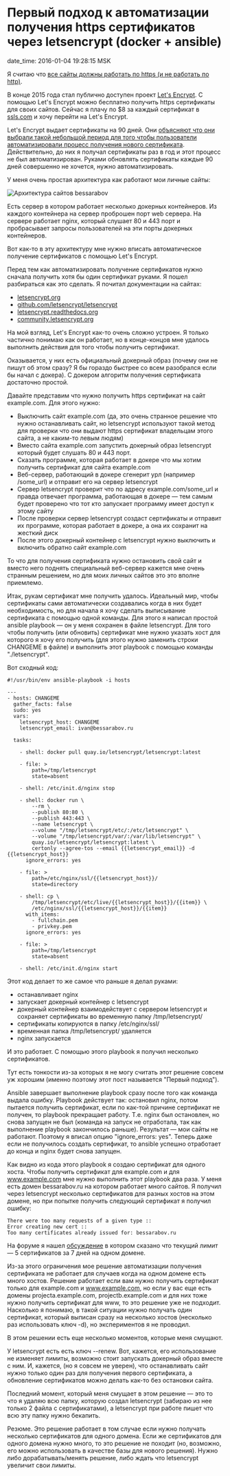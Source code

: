 # Первый подход к автоматизации получения https сертификатов через letsencrypt (docker + ansible)

date_time: 2016-01-04 19:28:15 MSK

Я считаю что [все сайты должны работать по https (и не работать по
http)](https://ivan.bessarabov.ru/blog/why-every-site-should-use-https).

В конце 2015 года стал публично доступен проект [Let's
Encrypt](https://letsencrypt.org/). С помощью Let's Encrypt можно бесплатно
получить https сертификаты для своих сайтов. Сейчас я плачу по $8 за каждый
сертификат в [ssls.com](https://www.ssls.com/) и хочу перейти на Let's
Encrypt.

Let's Encrypt выдает сертификаты на 90 дней. Они [объясняют что они выбрали
такой небольшой период для того чтобы пользователи автоматизировали процесс
получения нового сертификата](https://letsencrypt.org/2015/11/09/why-90-days.html).
Действительно, до них я получал сертификаты раз в год и этот процесс не был
автоматизирован. Руками обновлять сертификаты каждые 90 дней совершенно не
хочется, нужно автоматизировать.

У меня очень простая архитектура как работают мои личные сайты:

![Архитектура сайтов bessarabov](https://upload.bessarabov.ru/bessarabov/dMWPqhI6F_tTNCUJl2F2N-rpvhM.jpg)

Есть сервер в котором работает несколько докерных контейнеров. Из каждого
контейнера на сервер проброшен порт web сервера. На сервере работает
nginx, который слушает 80 и 443 порт и пробрасывает запросы пользователей
на эти порты докерных контейнеров.

Вот как-то в эту архитектуру мне нужно вписать автоматическое получение
сертификатов с помощью Let's Encrypt.

Перед тем как автоматизировать получение сертификатов нужно сначала получить
хотя бы один сертификат руками. Я пошел разбираться как это сделать. Я
почитал документации на сайтах:

 * [letsencrypt.org](https://letsencrypt.org)
 * [github.com/letsencrypt/letsencrypt](https://github.com/letsencrypt/letsencrypt)
 * [letsencrypt.readthedocs.org](https://letsencrypt.readthedocs.org/en/latest/)
 * [community.letsencrypt.org](https://community.letsencrypt.org/)

На мой взгляд, Let's Encrypt как-то очень сложно устроен. Я только частично
понимаю как он работает, но в конце-концов мне удалось выполнить действия
для того чтобы получить сертификат.

Оказывается, у них есть официальный докерный образ (почему они не пишут об
этом сразу? Я бы гораздо быстрее со всем разобрался если бы начал с докера).
С докером алгоритм получения сертификата достаточно простой.

Давайте представим что нужно получить https сертификат на сайт example.com.
Для этого нужно:

 * Выключить сайт example.com (да, это очень странное решение что нужно
   останавливать сайт, но letsencrypt используют такой метод для проверки что
   они выдают https сертификат владельцам этого сайта, а не каким-то левым
   людям)
 * Вместо сайта example.com запустить докерный образ letsencrypt который
   будет слушать 80 и 443 порт.
 * Сказать программе, которая работает в докере что мы хотим получить
   сертификат для сайта example.com
 * Веб-сервер, работающий в докере сгенерит урл (например /some_url) и отправит
   его на сервер letsencrypt
 * Сервер letsencrypt проверит что по адресу example.com/some_url
   и правда отвечает программа, работающая в докере — тем самым
   будет проверено что тот кто запускает программу имеет доступ к этому сайту
 * После проверки сервер letsencrypt создаст сертификаты и отправит их
   программе, которая работает в докере, а она их сохранит на жесткий диск
 * После этого докерный контейнер с letsencrypt нужно выключить и включить
   обратно сайт example.com

То что для получения сертификата нужно остановить свой сайт и вместо него
поднять специальный веб-сервер кажется мне очень странным решением, но для
моих личных сайтов это это вполне приемлемо.

Итак, рукам сертификат мне получить удалось. Идеальный мир, чтобы сертификаты
сами автоматически создавались когда в них будет необходимость, но для начала
я хочу сделать выписывание сертификата с помощью одной команды. Для этого
я написал простой ansible playbook — он у меня сохранен в файле letsencrypt.
Для того чтобы получить (или обновить) сертификат мне нужно указать хост для
которого я хочу его получить (для этого нужно заменить строки CHANGEME в
файле) и выполнить этот playbook с помощью команды "./letsencrypt".

Вот сходный код:

    #!/usr/bin/env ansible-playbook -i hosts

    ---
    - hosts: CHANGEME
      gather_facts: false
      sudo: yes
      vars:
        letsencrypt_host: CHANGEME
        letsencrypt_email: ivan@bessarabov.ru

      tasks:

        - shell: docker pull quay.io/letsencrypt/letsencrypt:latest

        - file: >
            path=/tmp/letsencrypt
            state=absent

        - shell: /etc/init.d/nginx stop

        - shell: docker run \
            --rm \
            --publish 80:80 \
            --publish 443:443 \
            --name letsencrypt \
            --volume "/tmp/letsencrypt/etc/:/etc/letsencrypt" \
            --volume "/tmp/letsencrypt/var/:/var/lib/letsencrypt" \
            quay.io/letsencrypt/letsencrypt:latest \
            certonly --agree-tos --email {{letsencrypt_email}} -d {{letsencrypt_host}}
          ignore_errors: yes

        - file: >
            path=/etc/nginx/ssl/{{letsencrypt_host}}/
            state=directory

        - shell: cp \
            /tmp/letsencrypt/etc/live/{{letsencrypt_host}}/{{item}} \
            /etc/nginx/ssl/{{letsencrypt_host}}/{{item}}
          with_items:
            - fullchain.pem
            - privkey.pem
          ignore_errors: yes

        - file: >
            path=/tmp/letsencrypt
            state=absent

        - shell: /etc/init.d/nginx start

Этот код делает то же самое что раньше я делал руками:

 * останавливает nginx
 * запускает докерный контейнер с letsencrypt
 * докерный контейнер взаимодействует с сервером letsencrypt и сохраняет
   сертификаты во временную папку /tmp/letsencrypt/
 * сертификаты копируются в папку /etc/nginx/ssl/
 * временная папка /tmp/letsencrypt/ удаляется
 * nginx запускается

И это работает. С помощью этого playbook я получил несколько сертификатов.

Тут есть тонкости из-за которых я не могу считать этот решение совсем уж
хорошим (именно поэтому этот пост называется "Первый подход").

Ansible завершает выполнение playbook сразу после того как команда
выдала ошибку. Playbook действует так: остановил nginx, потом пытается
получить сертификат, если по как-той причине сертификат не получен, то
playbook прекращает работу. Т.е. nginx был остановлен, но снова запущен не
был (команда на запуск не отработала, так как выполнение playbook закончилось
раньше). Результат — мои сайты не работают. Поэтому я вписал опцию
"ignore_errors: yes". Теперь даже если не получилось создать сертификат, то
ansible успешно отработает до конца и nginx будет снова запущен.

Как видно из кода этого playbook я создаю сертификат для одного хоста.
Чтобы получить сертификат для example.com и для www.example.com мне нужно
выполнить этот playbook два раза. У меня есть домен bessarabov.ru на котором
работает много сайтов. Я получил через letsencrypt несколько сертификатов
для разных хостов на этом домене, но при попытке получить следующий сертификат
я получил ошибку:

    There were too many requests of a given type ::
    Error creating new cert ::
    Too many certificates already issued for: bessarabov.ru

На форуме я нашел [обсуждение](https://community.letsencrypt.org/t/too-many-certificates-already-issued/6481)
в котором сказано что текущий лимит — 5 сертификатов за 7 дней на одном
домене.

Из-за этого ограничения мое решение автоматизации получения сертификата не
работает для случаев когда на одном домене есть много хостов. Решение
работает если вам нужно получить сертификат только для example.com и
www.example.com, но если у вас еще есть домены projecta.example.com,
projectb.example.com и для них тоже нужно получить сертификат для www, то
это решение уже не подходит. Насколько я понимаю, в такой ситуации нужно
получать один сертификат, который выписан сразу на несколько хостов
(несколько раз использовать ключ -d), но экспериментов я не проводил.

В этом решении есть еще несколько моментов, которые меня смущают.

У letsencrypt есть есть ключ --renew. Вот, кажется, его использование не
изменяет лимиты, возможно стоит запускать докерный образ вместе с ним. И,
кажется, (но я совсем не уверен), что останавливать сайт нужно только один
раз для получения первого сертификата, а обновление сертификатов можно делать
как-то без остановки сайта.

Последний момент, который меня смущает в этом решение — это то что я удаляю
всю папку, которую создал letsencrypt (забираю из нее только 2 файла с
сертификатами), а letsencrypt при работе пишет что всю эту папку нужно
бекапить.

Резюме. Это решение работает в том случае если нужно получать несколько
сертификатов для одного домена. Если же сертификатов для одного домена
нужно много, то это решение не походит (но, возможно, его можно использовать
в качестве базы для нового решения). Нужно либо дорабатывать/менять решение,
либо ждать что letsencrypt увеличит свои лимиты.
